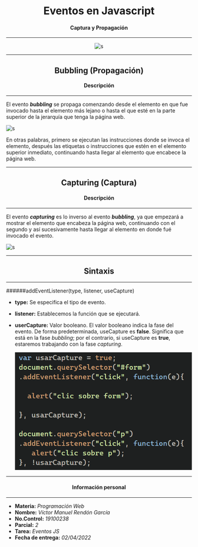 <center>

# Eventos en Javascript

#### Captura y Propagación
___
![s](https://www.javascripttutorial.net/wp-content/uploads/2020/02/JavaScript-DOM-Level-2-Event.png)

</center>

___

<center> 

## Bubbling (Propagación)
#### **Descripción** </center>

****

El evento ***bubbling*** se propaga comenzando desde el elemento en que fue invocado hasta el elemento más lejano o hasta el que esté en la parte superior de la jerarquía que tenga la página web. 

![s](https://www.javascripttutorial.net/wp-content/uploads/2020/02/JavaScript-event-bubbling.png)

En otras palabras, primero se ejecutan las instrucciones donde se invoca el elemento, después las etiquetas o instrucciones que estén en el elemento superior inmediato, continuando hasta llegar al elemento que encabece la página web.

****
<center> 

## Capturing (Captura)
#### **Descripción** </center>

****

El evento ***capturing*** es lo inverso al evento ***bubbling***, ya que empezará a mostrar el elemento que encabeza la página web, continuando con el segundo y así sucesivamente hasta llegar al elemento en donde fué invocado el evento.

![s](https://www.javascripttutorial.net/wp-content/uploads/2020/02/JavaScript-event-capturing.png)

****
<center> 


## **Sintaxis** </center>

****

######addEventListener(type, listener, useCapture)

- **type:** Se especifica el tipo de evento.
- **listener:** Establecemos la función que se ejecutará.
- **userCapture:** Valor booleano. El valor booleano indica la fase del evento. De forma predeterminada, useCapture es **false**. Significa que está en la fase _bubbling_; por el contrario, si useCapture es **true**, estaremos trabajando con la fase _capturing_.
  
  ![s](https://raw.githubusercontent.com/VictorMRendon/rendonga19100238/master/Parcial2/LayoutGrid/img/cod.png)

  
___
<center> 

#### **Información personal** </center>

****
- **Materia:** *Programación Web*
- **Nombre:** *Víctor Manuel Rendón García*
- **No.Control:** *19100238*
- **Parcial:** *2*
- **Tarea:** *Eventos JS*
- **Fecha de entrega:** *02/04/2022*